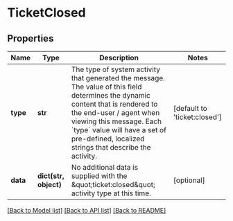 # TicketClosed

## Properties
Name | Type | Description | Notes
------------ | ------------- | ------------- | -------------
**type** | **str** | The type of system activity that generated the message. The value of this field determines the dynamic content that is rendered to the end-user / agent when viewing this message. Each &#x60;type&#x60; value will have a set of pre-defined, localized strings that describe the activity. | [default to 'ticket:closed']
**data** | **dict(str, object)** | No additional data is supplied with the \&quot;ticket:closed\&quot; activity type at this time. | [optional] 

[[Back to Model list]](../README.md#documentation-for-models) [[Back to API list]](../README.md#documentation-for-api-endpoints) [[Back to README]](../README.md)


